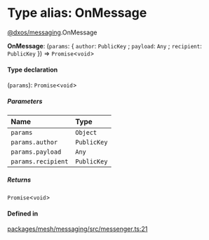 # Type alias: OnMessage

[@dxos/messaging](../modules/dxos_messaging.md).OnMessage

 **OnMessage**: (`params`: { `author`: `PublicKey` ; `payload`: `Any` ; `recipient`: `PublicKey`  }) => `Promise`<`void`\>

#### Type declaration

(`params`): `Promise`<`void`\>

##### Parameters

| Name | Type |
| :------ | :------ |
| `params` | `Object` |
| `params.author` | `PublicKey` |
| `params.payload` | `Any` |
| `params.recipient` | `PublicKey` |

##### Returns

`Promise`<`void`\>

#### Defined in

[packages/mesh/messaging/src/messenger.ts:21](https://github.com/dxos/dxos/blob/db8188dae/packages/mesh/messaging/src/messenger.ts#L21)
